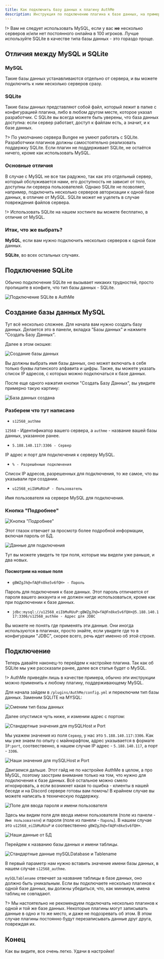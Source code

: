 ```yaml
---
title: Как подключить базу данных к плагину AuthMe
description: Инструкция по подключению плагина к базе данных, на примере AuthMe.
---
```


!> Вам не следует использовать MySQL, если у вас **не** несколько серверов и/или нет постоянного онлайна в 100 игроков. Лучше используйте SQLite в качестве типа базы данных - это гораздо проще.

## Отличия между MySQL и SQLite

### MySQL

Такие базы данных устанавливаются отдельно от сервера, и вы можете подключить к ним несколько серверов сразу.

### SQLite

Такие базы данных представляют собой файл, который лежит в папке с конфигурацией плагина, либо в любом другом месте, которое указал разработчик. С SQLite вы всегда можете быть уверены, что база данных доступна: если сервер работает, доступ к файлам есть, а значит, и к базе данных.

?> По умолчанию сервера Bungee не умеют работать с SQLite. Разработчики плагинов должны самостоятельно реализовать поддержку SQLite. Если плагин не поддерживает SQLite, не остаётся ничего, кроме как использовать MySQL.

### Основные отличия

В случае с MySQL не все так радужно, так как это отдельный сервер, который обслуживается нами, его доступность не зависит от того, доступны ли сервера пользователей. Однако SQLite не позволяет, например, подключить несколько серверов авторизации к одной базе данных, в отличие от MySQL. SQLite может не уцелеть в случае повреждения файлов сервера.

!> Использовать SQLite на нашем хостинге вы можете бесплатно, в отличие от MySQL.

### Итак, что же выбрать?

**MySQL**, если вам нужно подключить несколько серверов к одной базе данных.

**SQLite**, во всех остальных случаях.

## Подключение SQLite

Обычно подключение SQLite не вызывает никаких трудностей, просто пропишите в конфиге, что тип базы данных - SQLite.

![Подключение SQLite в AuthMe](/images/guides/connect-db/connect-sqlite.png)

## Создание базы данных MySQL

Тут всё несколько сложнее. Для начала вам нужно создать базу данных. Делается это в панели, вкладка "Базы данных" и нажмите "Создать Базу Данных".

Далее в этом окошке:

![Создание базы данных](/images/guides/connect-db/create-mysql.png)

Вы должны выбрать имя базы данных, оно может включать в себя только буквы латинского алфавита и цифры. Также, вы можете указать список IP адресов, с которых можно подключаться к базе данных.

После еще одного нажатия кнопки "Создать Базу Данных", вы увидите примерно такую картину:

![База данных создана](/images/guides/connect-db/db_created.png)

### Разберем что тут написано

- `s12568_authme`

`12568` - Идентификатор вашего сервера, а `authme` - название вашей базы данных, указанное ранее.

- `5.188.140.117:3306 - Сервер`

IP адрес и порт для подключения к серверу MySQL.

- `% - Разрешённые подключения`

Список IP адресов, разрешенных для подключения, то же самое, что вы указывали при создании.

- `u12568_eiIbMuRUuP - Пользователь`

Имя пользователя на сервере MySQL для подключения.

### Кнопка "Подробнее"

![Кнопка "Подробнее"](/images/guides/connect-db/show-more.png)

Этот глазок отвечает за просмотр более подробной информации, включая пароль от БД.

![Данные для подключения](/images/guides/connect-db/data-for-connect.png)

Тут вы можете увидеть те три поля, которые мы видели уже раньше, и два новых.

#### Посмотрим на новые поля

- `gBWZgJh@=fA@Fn8ke5v6fQH+ - Пароль`

Пароль для подключения к базе данных. Этот пароль отличается от пароля вашего аккаунта и не должен нигде использоваться, кроме как при подключении к базе данных.

- `jdbc:mysql://u12568_eiIbMuRUuP:gBWZgJh@=fA@Fn8ke5v6fQH+@5.188.140.117:3306/s12568_authme - Адрес для JDBC`

Вы можете не понять где применять эти данные. Они иногда используются в плагинах, просто знайте, если увидете где то в конфигурации "JDBC", скорее всего, речь идет именно об этой строке.

## Подключение

Теперь давайте наконец-то перейдем к настройке плагина. Так как об SQLite мы уже рассказали ранее, далее вся статья будет о MySQL.

!> AuthMe приведён лишь в качестве примера, обычно эти инструкции можно применить к любому плагину, поддерживающему MySQL.

Для начала зайдем в `/plugins/AuthMe/config.yml` и переключим тип базы данных. Заменим SQLITE на MYSQL:

![Сменим тип базы данных](/images/guides/connect-db/change-to-mysql.png)

Далее опустимся чуть ниже, и изменим адрес с портом:

![Стандартные значения для mySQLHost и Port](/images/guides/connect-db/standart-host-n-port.png)

Мы укажем значения из поля `Сервер`, у нас это `5.188.140.117:3306`. Как мы уже знаем по опыту с майнкрафтом, адрес указывается в формате `IP:port`, соотвественно, в нашем случае IP адрес - `5.188.140.117`, а порт - `3306`.

![Наши значения для mySQLHost и Port](/images/guides/connect-db/our-host-n-port.png)

Двигаемся дальше. Этот гайд не по настройке AuthMe в целом, а про MySQL, поэтому заострим внимание только на том, что нужно для подключения к базе данных. Всё остальное можно смело игнорировать, а если возникнет какая то ошибка - клиенты в нашей беседе и на Discord сервере готовы вам помочь! В крайнем случае вы можете написать в техническую поддержку.

![Поле для ввода пароля и имени пользователя](/images/guides/connect-db/standart-username-n-password.png)

Здесь мы видим поля для ввода имени пользователя (поле из панели - `Имя пользователя`) и пароля (поле из панели - `Пароль`). В нашем случае это `u12568_eiIbMuRUuP` и соотвественно `gBWZgJh@=fA@Fn8ke5v6fQH+`.

![Наши данные от БД](/images/guides/connect-db/our-username-n-password.png)

Перейдем к названию базы данных и имени таблицы.

![Стандартные данные mySQLDatabase и Tablename](/images/guides/connect-db/standart-database-n-tablename.png)

В первый параметр нам нужно вставить значение имени базы данных, в нашем случае `s12568_authme`.

`mySQLTablename` отвечает за название таблицы в базе данных, оно должно быть уникальным. Если вы подключаете несколько плагинов к одной базе данных, вы должны убедиться, что, как минимум, имена таблиц не совпадают.

?> Мы настоятельно не рекомендуем подключать несколько плагинов к одной и той же базе данных. Некоторые плагины могут записывать данные в одно и то же место, и даже не подозревать об этом. В этом случае плагины постоянно будут перезаписывать данные друг друга, повреждая их.

## Конец

Как вы видите, все очень легко. Удачи в настройке!
